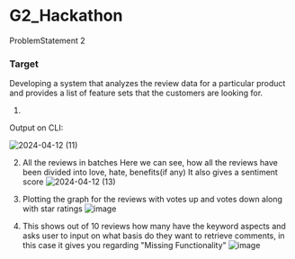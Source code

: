 # G2_Hackathon
ProblemStatement 2

<h3>Target</h3> 
  Developing a system that analyzes the review data for a particular product and provides a list of feature sets that the customers are looking for.


1. 
  Output on CLI:

![2024-04-12 (11)](https://github.com/TanishaDas/G2_Hackathon/assets/76507491/96ef7ec8-3d42-48e1-869c-06e0db9b786d)


2.
   All the reviews in batches
   Here we can see, how all the reviews have been divided into love, hate, benefits(if any)
   It also gives a sentiment score
![2024-04-12 (13)](https://github.com/TanishaDas/G2_Hackathon/assets/76507491/81dfaecc-a2bd-441c-b3c6-da018c5792b5)


3.
    Plotting the graph for the reviews with votes up and votes down along with star ratings
   ![image](https://github.com/TanishaDas/G2_Hackathon/assets/76507491/430cdcd1-e488-45ad-983b-749314a675f0)


4. 
   This shows out of 10 reviews how many have the keyword aspects
   and asks user to input on what basis do they want to retrieve comments, in this case it gives you regarding "Missing Functionality"
   ![image](https://github.com/TanishaDas/G2_Hackathon/assets/76507491/c0f37c75-9dc6-4d7a-acf7-2b28ab9a7545)
   
